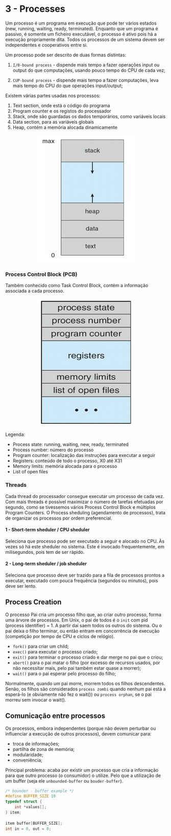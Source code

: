 # 3 - Processes

Um processo é um programa em execução que pode ter vários estados (new, running, waiting, ready, terminated). Enquanto que um programa é passivo, é somente um ficheiro executável, o processo é ativo pois há a execução propriamente dita. Todos os processos de um sistema devem ser independentes e cooperativos entre si. <br>

Um processo pode ser descrito de duas formas distintas:

1. `I/0-bound process` - dispende mais tempo a fazer operações input ou output do que computações, usando pouco tempo do CPU de cada vez;

2. `CUP-bound process` - dispende mais tempo a fazer computações, leva mais tempo do CPU do que operações input/output;

Existem várias partes usadas nos processos:

1. Text section, onde está o código do programa
2. Program counter e os registos do processador
3. Stack, onde são guardadas os dados temporários, como variáveis locais
4. Data section, para as variáveis globais
5. Heap, contém a memória alocada dinamicamente

<p align="center">
<img src = "..\\Images\\Memory.png" alt = "memory sheme" title = "memory scheme" width = "300" height = "400">
</p>

### Process Control Block (PCB)

Também conhecido como Task Control Block, contém a informação associada a cada processo. 

<p align="center">
<img src = "..\\Images\\Process Control Block.png" alt = "pcb" title = "pcb" width = "300" height = "400">
</p>

Legenda:

- Process state: running, waiting, new, ready, terminated
- Process number: número do processo
- Program counter: localização das instruções para executar a seguir
- Registers: conteúdo de todo o processo, X0 até X31
- Memory limits: memória alocada para o processo
- List of open files

### Threads

Cada thread do processador consegue executar um processo de cada vez. Com mais threads é possível maximizar o número de tarefas efetuadas por segundo, como se tivessemos vários Process Control Block e múltiplos Program Counters. O Process sheduling (agendamento de processos), trata de organizar os processos por ordem preferencial.

#### 1 - Short-term sheduler / CPU sheduler

Seleciona que processo pode ser executado a seguir e alocado no CPU. Às vezes só há este sheduler no sistema. Este é invocado frequentemente, em milisegundos, pois tem de ser rápido.

#### 2 - Long-term sheduler / job sheduler

Seleciona que processo deve ser trazido para a fila de processos prontos a executar, executado com pouca frequência (segundos ou minutos), pois deve ser lento.

## Process Creation

O processo Pai cria um processo filho que, ao criar outro processo, forma uma árvore de processos. Em Unix, o pai de todos é o `init` com pid (process identifier) = 1. A partir daí saem todos os outros do sistema. Ou o pai deixa o filho terminar, ou então entram em concorrência de execução (competição por tempo de CPU e ciclos de relógio).

- `fork()` para criar um child;
- `exec()` para executar o processo criado;
- `exit()` para terminar o processo criado e dar merge no pai que o criou;
- `abort()` para o pai matar o filho (por excesso de recursos usados, por não necessitar mais, pelo pai também estar quase a morrer);
- `wait()` para o pai esperar pelo processo do filho;

Normalmente, quando um pai morre, morrem todos os filhos descendentes. Senão, os filhos são considerados `process zombi` quando nenhum pai está a esperá-lo (e obviamente não fez o wait()) ou `process orphan`, se o pai morreu sem invocar o wait().

## Comunicação entre processos

Os processos, embora independentes (porque não devem perturbar ou influenciar a execução de outros processos), devem comunicar para:

- troca de informações;
- partilha de zona de memória;
- modularidade;
- conveniência;

Principal problema: acaba por existir um processo que cria a informação para que outro processo (o consumidor) o utilize. Pelo que a utilização de um buffer (seja ele `unbounded-buffer` ou `bouder-buffer`).

```c
/* bounder - buffer example */
#define BUFFER_SIZE 10
typedef struct {
    int *values[];
} item;

item buffer[BUFFER_SIZE];
int in = 0, out = 0;
```